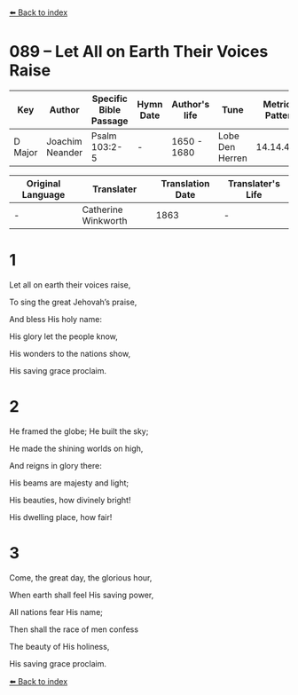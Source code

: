 [⬅️ Back to index](../README.md)

# 089 – Let All on Earth Their Voices Raise

Key | Author   | Specific Bible Passage     |Hymn Date |Author's life |Tune |Metrical Pattern   |Composer/Source                                                                                        
-- | --------- | ---------------------------|----------|--------------|-----|-------------------|-------------   
D Major  | Joachim Neander      | Psalm 103:2-5 | -  | 1650 - 1680 | Lobe Den Herren | 14.14.4.7.8 | Chorale Book for England, 1863 

Original Language | Translater | Translation Date   | Translater's Life     
----------------- | --------- | --------------------|-------------   
\-  | Catherine Winkworth      | 1863 | -  | 1827 - 1878 



# 1

Let all on earth their voices raise,

To sing the great Jehovah’s praise,

And bless His holy name:

His glory let the people know,

His wonders to the nations show,

His saving grace proclaim.



# 2

He framed the globe; He built the sky;

He made the shining worlds on high,

And reigns in glory there:

His beams are majesty and light;

His beauties, how divinely bright!

His dwelling place, how fair!



# 3

Come, the great day, the glorious hour,

When earth shall feel His saving power,

All nations fear His name;

Then shall the race of men confess

The beauty of His holiness,

His saving grace proclaim.

[⬅️ Back to index](../README.md)
